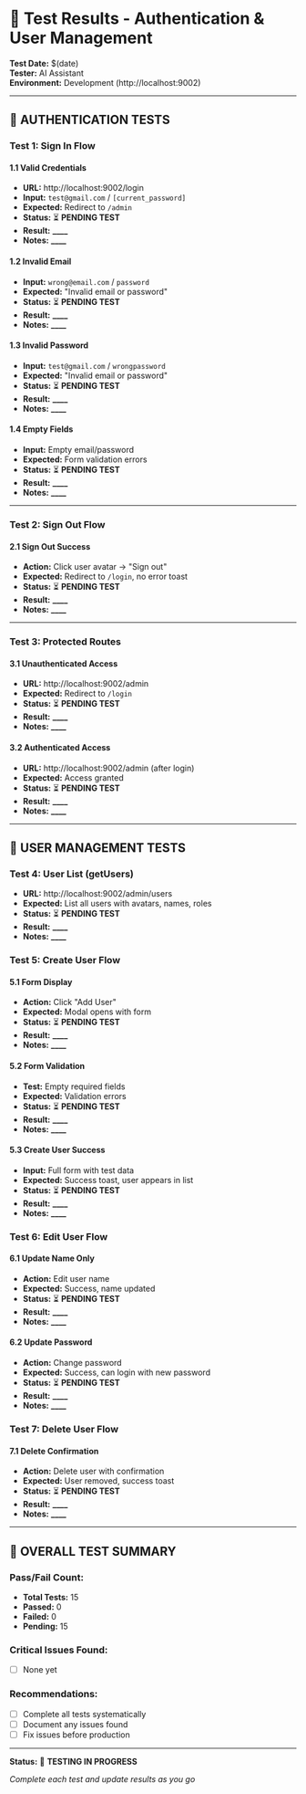 # 🧪 Test Results - Authentication & User Management

**Test Date:** $(date)  
**Tester:** AI Assistant  
**Environment:** Development (http://localhost:9002)

---

## 🔐 **AUTHENTICATION TESTS**

### **Test 1: Sign In Flow**

#### **1.1 Valid Credentials**

- **URL:** http://localhost:9002/login
- **Input:** `test@gmail.com` / `[current_password]`
- **Expected:** Redirect to `/admin`
- **Status:** ⏳ **PENDING TEST**
- **Result:** ******\_\_\_\_******
- **Notes:** ******\_\_\_\_******

#### **1.2 Invalid Email**

- **Input:** `wrong@email.com` / `password`
- **Expected:** "Invalid email or password"
- **Status:** ⏳ **PENDING TEST**
- **Result:** ******\_\_\_\_******
- **Notes:** ******\_\_\_\_******

#### **1.3 Invalid Password**

- **Input:** `test@gmail.com` / `wrongpassword`
- **Expected:** "Invalid email or password"
- **Status:** ⏳ **PENDING TEST**
- **Result:** ******\_\_\_\_******
- **Notes:** ******\_\_\_\_******

#### **1.4 Empty Fields**

- **Input:** Empty email/password
- **Expected:** Form validation errors
- **Status:** ⏳ **PENDING TEST**
- **Result:** ******\_\_\_\_******
- **Notes:** ******\_\_\_\_******

---

### **Test 2: Sign Out Flow**

#### **2.1 Sign Out Success**

- **Action:** Click user avatar → "Sign out"
- **Expected:** Redirect to `/login`, no error toast
- **Status:** ⏳ **PENDING TEST**
- **Result:** ******\_\_\_\_******
- **Notes:** ******\_\_\_\_******

---

### **Test 3: Protected Routes**

#### **3.1 Unauthenticated Access**

- **URL:** http://localhost:9002/admin
- **Expected:** Redirect to `/login`
- **Status:** ⏳ **PENDING TEST**
- **Result:** ******\_\_\_\_******
- **Notes:** ******\_\_\_\_******

#### **3.2 Authenticated Access**

- **URL:** http://localhost:9002/admin (after login)
- **Expected:** Access granted
- **Status:** ⏳ **PENDING TEST**
- **Result:** ******\_\_\_\_******
- **Notes:** ******\_\_\_\_******

---

## 👥 **USER MANAGEMENT TESTS**

### **Test 4: User List (getUsers)**

- **URL:** http://localhost:9002/admin/users
- **Expected:** List all users with avatars, names, roles
- **Status:** ⏳ **PENDING TEST**
- **Result:** ******\_\_\_\_******
- **Notes:** ******\_\_\_\_******

### **Test 5: Create User Flow**

#### **5.1 Form Display**

- **Action:** Click "Add User"
- **Expected:** Modal opens with form
- **Status:** ⏳ **PENDING TEST**
- **Result:** ******\_\_\_\_******
- **Notes:** ******\_\_\_\_******

#### **5.2 Form Validation**

- **Test:** Empty required fields
- **Expected:** Validation errors
- **Status:** ⏳ **PENDING TEST**
- **Result:** ******\_\_\_\_******
- **Notes:** ******\_\_\_\_******

#### **5.3 Create User Success**

- **Input:** Full form with test data
- **Expected:** Success toast, user appears in list
- **Status:** ⏳ **PENDING TEST**
- **Result:** ******\_\_\_\_******
- **Notes:** ******\_\_\_\_******

### **Test 6: Edit User Flow**

#### **6.1 Update Name Only**

- **Action:** Edit user name
- **Expected:** Success, name updated
- **Status:** ⏳ **PENDING TEST**
- **Result:** ******\_\_\_\_******
- **Notes:** ******\_\_\_\_******

#### **6.2 Update Password**

- **Action:** Change password
- **Expected:** Success, can login with new password
- **Status:** ⏳ **PENDING TEST**
- **Result:** ******\_\_\_\_******
- **Notes:** ******\_\_\_\_******

### **Test 7: Delete User Flow**

#### **7.1 Delete Confirmation**

- **Action:** Delete user with confirmation
- **Expected:** User removed, success toast
- **Status:** ⏳ **PENDING TEST**
- **Result:** ******\_\_\_\_******
- **Notes:** ******\_\_\_\_******

---

## 🎯 **OVERALL TEST SUMMARY**

### **Pass/Fail Count:**

- **Total Tests:** 15
- **Passed:** 0
- **Failed:** 0
- **Pending:** 15

### **Critical Issues Found:**

- [ ] None yet

### **Recommendations:**

- [ ] Complete all tests systematically
- [ ] Document any issues found
- [ ] Fix issues before production

---

**Status:** 🚀 **TESTING IN PROGRESS**

_Complete each test and update results as you go_
